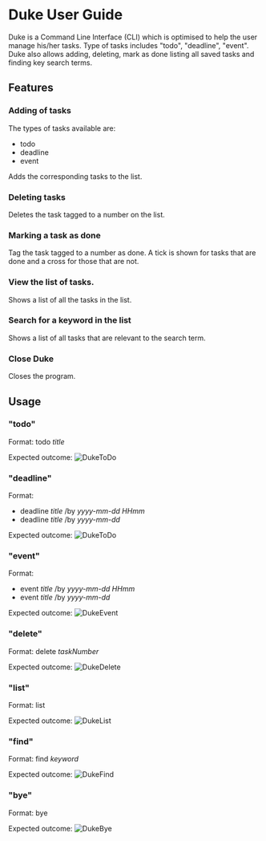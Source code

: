 # Duke User Guide
Duke is a Command Line Interface (CLI) which is optimised to help the user manage his/her tasks.
Type of tasks includes "todo", "deadline", "event". Duke also allows adding, deleting, mark as done
listing all saved tasks and finding key search terms.


## Features 

###  Adding of tasks
The types of tasks available are:
- todo
- deadline
- event

Adds the corresponding tasks to the list.

### Deleting tasks

Deletes the task tagged to a number on the list.

### Marking a task as done

Tag the task tagged to a number as done. A tick is shown for tasks that are done and a cross for those
that are not.

### View the list of tasks.

Shows a list of all the tasks in the list.

### Search for a keyword in the list

Shows a list of all tasks that are relevant to the search term.

### Close Duke

Closes the program.

## Usage

### "todo"

Format: todo *title*

Expected outcome:
![DukeToDo](https://user-images.githubusercontent.com/60436412/94020847-f4864600-fde5-11ea-9d7a-4c5bd948213a.PNG)

### "deadline"

Format: 
- deadline *title* /by *yyyy-mm-dd* *HHmm*
- deadline *title* /by *yyyy-mm-dd*

Expected outcome:
![DukeToDo](https://user-images.githubusercontent.com/60436412/94021352-7fffd700-fde6-11ea-98c2-5581491becab.PNG)

### "event"

Format: 
- event *title* /by *yyyy-mm-dd* *HHmm*
- event *title* /by *yyyy-mm-dd*

Expected outcome:
![DukeEvent](https://user-images.githubusercontent.com/60436412/94021803-00263c80-fde7-11ea-802e-0524c811fe75.PNG)

### "delete"

Format: delete *taskNumber*

Expected outcome:
![DukeDelete](https://user-images.githubusercontent.com/60436412/94022007-39f74300-fde7-11ea-9227-74d273251365.PNG)

### "list"

Format: list

Expected outcome:
![DukeList](https://user-images.githubusercontent.com/60436412/94022276-7fb40b80-fde7-11ea-9541-c2a29248141d.PNG)

### "find"

Format: find *keyword*

Expected outcome:
![DukeFind](https://user-images.githubusercontent.com/60436412/94023237-9149e300-fde8-11ea-8216-b80fb4f752b2.PNG)

### "bye"

Format: bye

Expected outcome:
![DukeBye](https://user-images.githubusercontent.com/60436412/94023444-ca825300-fde8-11ea-9793-6974f1270fcc.PNG)
